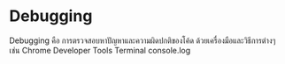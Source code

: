 # Debugging

Debugging คือ การตรวจสอบหาปัญหาและความผิดปกติของโค้ด ด้วยเครื่องมือและวิธีการต่างๆ เช่น Chrome Developer Tools Terminal console.log

